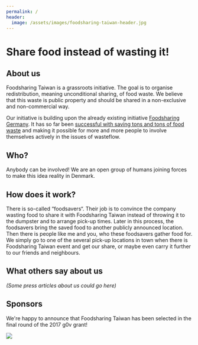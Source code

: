 ```yaml
---
permalink: /
header:
  image: /assets/images/foodsharing-taiwan-header.jpg
---
```



# Share food instead of wasting it!

## About us

Foodsharing Taiwan is a grassroots initiative. The goal is to organise redistribution, meaning unconditional sharing, of food waste. We believe that this waste is public property and should be shared in a non-exclusive and non-commercial way.

Our initiative is building upon the already existing initiative [Foodsharing Germany](https://foodsharing.de). It has so far been [successful with saving tons and tons of food waste](https://en.wikipedia.org/wiki/Foodsharing.de) and making it possible for more and more people to involve themselves actively in the issues of wasteflow.

## Who?

Anybody can be involved! We are an open group of humans joining forces to make this idea reality in Denmark.

## How does it work?

There is so-called “foodsavers“. Their job is to convince the company wasting food to share it with Foodsharing Taiwan instead of throwing it to the dumpster and to arrange pick-up times. Later in this process, the foodsavers bring the saved food to another publicly announced location. Then there is people like me and you, who these foodsavers gather food for. We simply go to one of the several pick-up locations in town when there is Foodsharing Taiwan event and get our share, or maybe even carry it further to our friends and neighbours.

## What others say about us

_(Some press articles about us could go here)_

## Sponsors

We're happy to announce that Foodsharing Taiwan has been selected in the final round of the 2017 g0v grant!

![](https://grants.g0v.tw/images/power/poweredby-long.svg)
